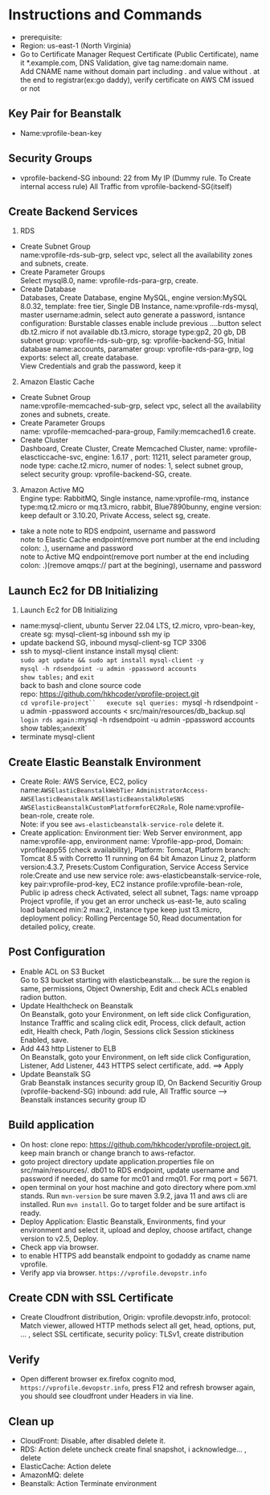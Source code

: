# Instructions and Commands
- prerequisite:
- Region: us-east-1 (North Virginia) 
- Go to Certificate Manager 
Request Certificate (Public Certificate), name it *.example.com, DNS Validation, give tag name:domain name.  
Add CNAME name without domain part including . and value without . at the end to registrar(ex:go daddy), verify certificate on AWS CM issued or not  
## Key Pair for Beanstalk
- Name:vprofile-bean-key 
## Security Groups
- vprofile-backend-SG 
inbound:
22 from My IP (Dummy rule. To Create internal access rule)
All Traffic from vprofile-backend-SG(itself)

## Create Backend Services
1. RDS  
- Create Subnet Group  
name:vprofile-rds-sub-grp, select vpc, select all the availability zones and subnets, create.  
- Create Parameter Groups  
Select mysql8.0, name: vprofile-rds-para-grp, create.  
- Create Database  
Databases, Create Database, engine MySQL, engine version:MySQL 8.0.32, template: free tier, Single DB Instance, name:vprofile-rds-mysql, master username:admin, select auto generate a password, isntance configuration: Burstable classes enable include previous ....button select db.t2.micro if not available db.t3.micro, storage type:gp2, 20 gb, DB subnet group: vprofile-rds-sub-grp, sg: vprofile-backend-SG, Initial database name:accounts, paramater group: vprofile-rds-para-grp, log exports: select all, create database.  
View Credentials and grab the password, keep it   

2. Amazon Elastic Cache  
- Create Subnet Group  
name:vprofile-memcached-sub-grp, select vpc, select all the availability zones and subnets, 
create.  
- Create Parameter Groups  
name: vprofile-memcached-para-group, Family:memcached1.6 create.  
- Create Cluster  
Dashboard, Create Cluster, Create Memcached Cluster, name: vprofile-elascticcache-svc, engine: 1.6.17   , port: 11211, select parameter group, node type: cache.t2.micro, numer of nodes: 1, select subnet group, select security group: vprofile-backend-SG, create.    

3. Amazon Active MQ  
Engine type: RabbitMQ, Single instance, name:vprofile-rmq, instance type:mq.t2.micro or mq.t3.micro, rabbit, Blue7890bunny, engine version: keep default or 3.10.20, Private Access, select sg, create.  
- take a note
note to RDS endpoint, username and password  
note to Elastic Cache endpoint(remove port number at the end including colon: .), username and password  
note to Active MQ endpoint(remove port number at the end including colon: .)(remove amqps:// part at the begining), username and password  

## Launch Ec2 for DB Initializing
1. Launch Ec2 for DB Initializing  
- name:mysql-client, ubuntu Server 22.04 LTS, t2.micro, vpro-bean-key, create sg: 
mysql-client-sg inbound ssh my ip 
- update backend SG, inbound mysql-client-sg TCP 3306 
- ssh to mysql-client instance install mysql client:  
`sudo apt update && sudo apt install mysql-client -y`  
`mysql -h rdsendpoint -u admin -ppassword accounts`  
`show tables;` and `exit`  
back to bash and clone source code  
repo: https://github.com/hkhcoder/vprofile-project.git  
`cd vprofile-project``  
execute sql queries: `mysql -h rdsendpoint -u admin -ppassword accounts < src/main/resources/db_backup.sql`  
login rds again: `mysql -h rdsendpoint -u admin -ppassword accounts`  
`show tables;` and `exit`  
- terminate mysql-client 


## Create Elastic Beanstalk Environment  
- Create Role: AWS Service, EC2, policy name:`AWSElasticBeanstalkWebTier` `AdministratorAccess-AWSElasticBeanstalk` `AWSElasticBeanstalkRoleSNS` `AWSElasticBeanstalkCustomPlatformforEC2Role`, Role name:vprofile-bean-role, create role.  
Note: if you see `aws-elasticbeanstalk-service-role` delete it.
- Create application: Environment tier: Web Server environment, app name:vprofile-app, environment name: Vprofile-app-prod, Domain: vprofileapp55 (check availability), Platform: Tomcat, Platform branch: Tomcat 8.5 with Corretto 11 running on 64 bit Amazon Linuz 2, platform version:4.3.7, Presets:Custom Configuration, Service Access Service role:Create and use new service role: aws-elasticbeanstalk-service-role, key pair:vprofile-prod-key, EC2 instance profile:vprofile-bean-role, Public ip adress check Activated, select all subnet, Tags: name vproapp Project vprofile, if you get an error uncheck us-east-1e, auto scaling load balanced min:2 max:2, instance type keep just t3.micro, deployment policy: Rolling Percentage 50, Read documentation for detailed policy, create.  
  
## Post Configuration  
- Enable ACL on S3 Bucket  
Go to S3 bucket starting with elasticbeanstalk.... be sure the region is same, permissions, Object Ownership, Edit and check ACLs enabled radion button.     
- Update Healthcheck on Beanstalk  
On Beanstalk, goto your Environment, on left side click Configuration, Instance Trafffic and scaling click edit, Process, click default, action edit, Health check, Path /login, Sessions click Session stickiness Enabled, save.  
- Add 443 http Listener to ELB  
On Beanstalk, goto your Environment, on left side click Configuration, Listener, Add Listener, 443 HTTPS select certificate, add. ==> Apply  
- Update Beanstalk SG  
Grab Beanstalk instances security group ID, On Backend Securitiy Group (vprofile-backend-SG) inbound: add rule, All Traffic source --> Beanstalk instances security group ID  
  
## Build application
- On host: clone repo: https://github.com/hkhcoder/vprofile-project.git, keep main branch or change branch to aws-refactor.  
- goto project directory update application.properties file on src/main/resources/. db01 to 
RDS endpoint, update username and password if needed, do same for mc01 and rmq01. For rmq port = 5671.  
- open terminal on your host machine and goto directory where pom.xml stands. Run `mvn-version` be sure maven 3.9.2, java 11 and aws cli are installed. Run `mvn install`. Go to target folder and be sure artifact is ready.  
- Deploy Application: Elastic Beanstalk, Environments, find your environment and select it, upload and deploy, choose artifact, change version to v2.5, Deploy.
- Check app via browser.
- to enable HTTPS add beanstalk endpoint to godaddy as cname name vprofile.  
- Verify app via browser. `https://vprofile.devopstr.info`  
  
## Create CDN with SSL Certificate  
- Create Cloudfront distribution, Origin: vprofile.devopstr.info, protocol: Match viewer, allowed HTTP methods select all get, head, options, put, ... , select SSL certificate, security policy: TLSv1, create distribution  

## Verify  
- Open different browser ex.firefox cognito mod, `https://vprofile.devopstr.info`, press F12 and refresh browser again, you should see cloudfront under Headers in via line. 

## Clean up
- CloudFront: Disable, after disabled delete it.  
- RDS: Action delete uncheck create final snapshot, i acknowledge... , delete  
- ElasticCache: Action delete  
- AmazonMQ: delete  
- Beanstalk: Action Terminate environment 